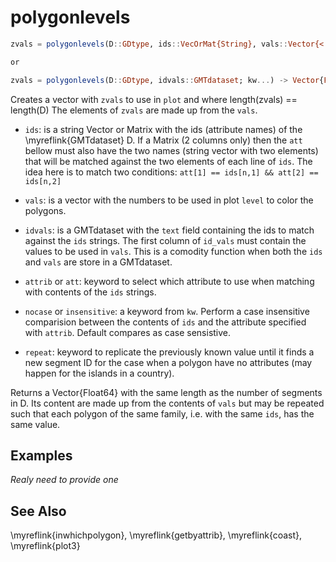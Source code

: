 # polygonlevels

```julia
zvals = polygonlevels(D::GDtype, ids::VecOrMat{String}, vals::Vector{<:Real}; kw...) -> Vector{Float64}

or

zvals = polygonlevels(D::GDtype, idvals::GMTdataset; kw...) -> Vector{Float64}
```

Creates a vector with `zvals` to use in `plot` and where length(zvals) == length(D)
The elements of `zvals` are made up from the `vals`.

- `ids`: is a string Vector or Matrix with the ids (attribute names) of the \myreflink{GMTdataset} D.
         If a Matrix (2 columns only) then the `att` bellow must also have the two names (string vector
         with two elements) that will be matched against the two elements of each line of `ids`.
         The idea here is to match two conditions: `att[1] == ids[n,1] && att[2] == ids[n,2]`

- `vals`: is a vector with the numbers to be used in plot `level` to color the polygons.

- `idvals`: is a GMTdataset with the `text` field containing the ids to match against the `ids` strings.
            The first column of `id_vals` must contain the values to be used in `vals`. This is a comodity
            function when both the `ids` and `vals` are store in a GMTdataset.

- `attrib` or `att`: keyword to select which attribute to use when matching with contents of the `ids` strings.

- `nocase` or `insensitive`: a keyword from `kw`. Perform a case insensitive comparision between the contents of
         `ids` and the attribute specified with `attrib`. Default compares as case sensistive.

- `repeat`: keyword to replicate the previously known value until it finds a new segment ID for the case
            when a polygon have no attributes (may happen for the islands in a country).

Returns a Vector{Float64} with the same length as the number of segments in D. Its content are
made up from the contents of `vals` but may be repeated such that each polygon of the same family, i.e.
with the same `ids`, has the same value.

Examples
--------

*Realy need to provide one*

See Also
--------

\myreflink{inwhichpolygon}, \myreflink{getbyattrib}, \myreflink{coast}, \myreflink{plot3}

